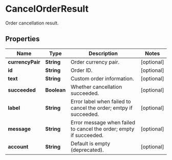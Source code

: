 
# CancelOrderResult

Order cancellation result.

## Properties

Name | Type | Description | Notes
------------ | ------------- | ------------- | -------------
**currencyPair** | **String** | Order currency pair. |  [optional]
**id** | **String** | Order ID. |  [optional]
**text** | **String** | Custom order information. |  [optional]
**succeeded** | **Boolean** | Whether cancellation succeeded. |  [optional]
**label** | **String** | Error label when failed to cancel the order; emtpy if succeeded. |  [optional]
**message** | **String** | Error message when failed to cancel the order; empty if succeeded. |  [optional]
**account** | **String** | Default is empty (deprecated). |  [optional]

